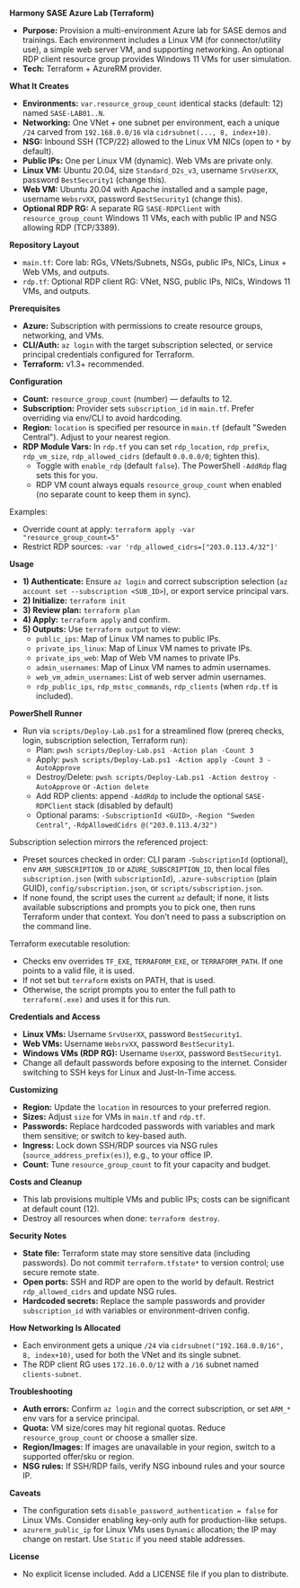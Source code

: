 **Harmony SASE Azure Lab (Terraform)**

- **Purpose:** Provision a multi-environment Azure lab for SASE demos and trainings. Each environment includes a Linux VM (for connector/utility use), a simple web server VM, and supporting networking. An optional RDP client resource group provides Windows 11 VMs for user simulation.
- **Tech:** Terraform + AzureRM provider.

**What It Creates**

- **Environments:** `var.resource_group_count` identical stacks (default: 12) named `SASE-LAB01..N`.
- **Networking:** One VNet + one subnet per environment, each a unique `/24` carved from `192.168.0.0/16` via `cidrsubnet(..., 8, index+10)`.
- **NSG:** Inbound SSH (TCP/22) allowed to the Linux VM NICs (open to `*` by default).
- **Public IPs:** One per Linux VM (dynamic). Web VMs are private only.
- **Linux VM:** Ubuntu 20.04, size `Standard_D2s_v3`, username `SrvUserXX`, password `BestSecurity1` (change this).
- **Web VM:** Ubuntu 20.04 with Apache installed and a sample page, username `WebsrvXX`, password `BestSecurity1` (change this).
- **Optional RDP RG:** A separate RG `SASE-RDPClient` with `resource_group_count` Windows 11 VMs, each with public IP and NSG allowing RDP (TCP/3389).

**Repository Layout**

- `main.tf`: Core lab: RGs, VNets/Subnets, NSGs, public IPs, NICs, Linux + Web VMs, and outputs.
- `rdp.tf`: Optional RDP client RG: VNet, NSG, public IPs, NICs, Windows 11 VMs, and outputs.

**Prerequisites**

- **Azure:** Subscription with permissions to create resource groups, networking, and VMs.
- **CLI/Auth:** `az login` with the target subscription selected, or service principal credentials configured for Terraform.
- **Terraform:** v1.3+ recommended.

**Configuration**

- **Count:** `resource_group_count` (number) — defaults to 12.
- **Subscription:** Provider sets `subscription_id` in `main.tf`. Prefer overriding via env/CLI to avoid hardcoding.
- **Region:** `location` is specified per resource in `main.tf` (default "Sweden Central"). Adjust to your nearest region.
- **RDP Module Vars:** In `rdp.tf` you can set `rdp_location`, `rdp_prefix`, `rdp_vm_size`, `rdp_allowed_cidrs` (default `0.0.0.0/0`; tighten this).
  - Toggle with `enable_rdp` (default `false`). The PowerShell `-AddRdp` flag sets this for you.
  - RDP VM count always equals `resource_group_count` when enabled (no separate count to keep them in sync).

Examples:

- Override count at apply: `terraform apply -var "resource_group_count=5"`
- Restrict RDP sources: `-var 'rdp_allowed_cidrs=["203.0.113.4/32"]'`

**Usage**

- **1) Authenticate:** Ensure `az login` and correct subscription selection (`az account set --subscription <SUB_ID>`), or export service principal vars.
- **2) Initialize:** `terraform init`
- **3) Review plan:** `terraform plan`
- **4) Apply:** `terraform apply` and confirm.
- **5) Outputs:** Use `terraform output` to view:
  - `public_ips`: Map of Linux VM names to public IPs.
  - `private_ips_linux`: Map of Linux VM names to private IPs.
  - `private_ips_web`: Map of Web VM names to private IPs.
  - `admin_usernames`: Map of Linux VM names to admin usernames.
  - `web_vm_admin_usernames`: List of web server admin usernames.
  - `rdp_public_ips`, `rdp_mstsc_commands`, `rdp_clients` (when `rdp.tf` is included).

**PowerShell Runner**

- Run via `scripts/Deploy-Lab.ps1` for a streamlined flow (prereq checks, login, subscription selection, Terraform run):
  - Plan: `pwsh scripts/Deploy-Lab.ps1 -Action plan -Count 3`
  - Apply: `pwsh scripts/Deploy-Lab.ps1 -Action apply -Count 3 -AutoApprove`
  - Destroy/Delete: `pwsh scripts/Deploy-Lab.ps1 -Action destroy -AutoApprove` or `-Action delete`
  - Add RDP clients: append `-AddRdp` to include the optional `SASE-RDPClient` stack (disabled by default)
  - Optional params: `-SubscriptionId <GUID>`, `-Region "Sweden Central"`, `-RdpAllowedCidrs @("203.0.113.4/32")`

Subscription selection mirrors the referenced project:
- Preset sources checked in order: CLI param `-SubscriptionId` (optional), env `ARM_SUBSCRIPTION_ID` or `AZURE_SUBSCRIPTION_ID`, then local files `subscription.json` (with `subscriptionId`), `.azure-subscription` (plain GUID), `config/subscription.json`, or `scripts/subscription.json`.
- If none found, the script uses the current `az` default; if none, it lists available subscriptions and prompts you to pick one, then runs Terraform under that context. You don’t need to pass a subscription on the command line.

Terraform executable resolution:
- Checks env overrides `TF_EXE`, `TERRAFORM_EXE`, or `TERRAFORM_PATH`. If one points to a valid file, it is used.
- If not set but `terraform` exists on PATH, that is used.
- Otherwise, the script prompts you to enter the full path to `terraform(.exe)` and uses it for this run.

**Credentials and Access**

- **Linux VMs:** Username `SrvUserXX`, password `BestSecurity1`.
- **Web VMs:** Username `WebsrvXX`, password `BestSecurity1`.
- **Windows VMs (RDP RG):** Username `UserXX`, password `BestSecurity1`.
- Change all default passwords before exposing to the internet. Consider switching to SSH keys for Linux and Just-In-Time access.

**Customizing**

- **Region:** Update the `location` in resources to your preferred region.
- **Sizes:** Adjust `size` for VMs in `main.tf` and `rdp.tf`.
- **Passwords:** Replace hardcoded passwords with variables and mark them sensitive; or switch to key-based auth.
- **Ingress:** Lock down SSH/RDP sources via NSG rules (`source_address_prefix(es)`), e.g., to your office IP.
- **Count:** Tune `resource_group_count` to fit your capacity and budget.

**Costs and Cleanup**

- This lab provisions multiple VMs and public IPs; costs can be significant at default count (12).
- Destroy all resources when done: `terraform destroy`.

**Security Notes**

- **State file:** Terraform state may store sensitive data (including passwords). Do not commit `terraform.tfstate*` to version control; use secure remote state.
- **Open ports:** SSH and RDP are open to the world by default. Restrict `rdp_allowed_cidrs` and update NSG rules.
- **Hardcoded secrets:** Replace the sample passwords and provider `subscription_id` with variables or environment-driven config.

**How Networking Is Allocated**

- Each environment gets a unique `/24` via `cidrsubnet("192.168.0.0/16", 8, index+10)`, used for both the VNet and its single subnet.
- The RDP client RG uses `172.16.0.0/12` with a `/16` subnet named `clients-subnet`.

**Troubleshooting**

- **Auth errors:** Confirm `az login` and the correct subscription, or set `ARM_*` env vars for a service principal.
- **Quota:** VM size/cores may hit regional quotas. Reduce `resource_group_count` or choose a smaller size.
- **Region/Images:** If images are unavailable in your region, switch to a supported offer/sku or region.
- **NSG rules:** If SSH/RDP fails, verify NSG inbound rules and your source IP.

**Caveats**

- The configuration sets `disable_password_authentication = false` for Linux VMs. Consider enabling key-only auth for production-like setups.
- `azurerm_public_ip` for Linux VMs uses `Dynamic` allocation; the IP may change on restart. Use `Static` if you need stable addresses.

**License**

- No explicit license included. Add a LICENSE file if you plan to distribute.

